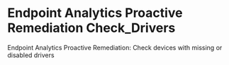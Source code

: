 # Endpoint Analytics Proactive Remediation Check_Drivers
Endpoint Analytics Proactive Remediation: Check devices with missing or disabled drivers
